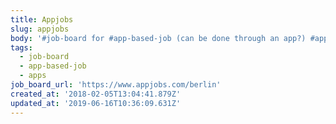 ```yaml
---
title: Appjobs
slug: appjobs
body: '#job-board for #app-based-job (can be done through an app?) #apps'
tags:
  - job-board
  - app-based-job
  - apps
job_board_url: 'https://www.appjobs.com/berlin'
created_at: '2018-02-05T13:04:41.879Z'
updated_at: '2019-06-16T10:36:09.631Z'
---
```


